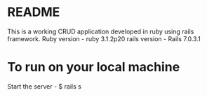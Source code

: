 # README
This is a working CRUD application developed in ruby using rails framework.
Ruby version - ruby 3.1.2p20 
rails version - Rails 7.0.3.1

# To run on your local machine
Start the server - $ rails s
